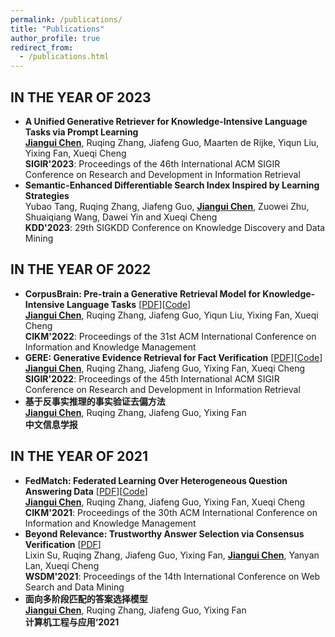 ```yaml
---
permalink: /publications/
title: "Publications"
author_profile: true
redirect_from: 
  - /publications.html
---
```



IN THE YEAR OF 2023
------
- **A Unified Generative Retriever for Knowledge-Intensive Language Tasks via Prompt Learning** <br>
<ins>**Jiangui Chen**</ins>, Ruqing Zhang, Jiafeng Guo, Maarten de Rijke, Yiqun Liu, Yixing Fan, Xueqi Cheng <br>
**SIGIR'2023**: Proceedings of the 46th International ACM SIGIR Conference on Research and Development in Information Retrieval
- **Semantic-Enhanced Differentiable Search Index Inspired by Learning Strategies** <br>
Yubao Tang, Ruqing Zhang, Jiafeng Guo, <ins>**Jiangui Chen**</ins>, Zuowei Zhu, Shuaiqiang Wang, Dawei Yin and Xueqi Cheng  <br>
**KDD'2023**: 29th SIGKDD Conference on Knowledge Discovery and Data Mining

IN THE YEAR OF 2022
------
- **CorpusBrain: Pre-train a Generative Retrieval Model for Knowledge-Intensive Language Tasks** 
[[PDF](https://dl.acm.org/doi/pdf/10.1145/3511808.3557271)][[Code](https://github.com/ict-bigdatalab/CorpusBrain)] <br>
<ins>**Jiangui Chen**</ins>, Ruqing Zhang, Jiafeng Guo, Yiqun Liu, Yixing Fan, Xueqi Cheng <br>
**CIKM'2022**: Proceedings of the 31st ACM International Conference on Information and Knowledge Management
- **GERE: Generative Evidence Retrieval for Fact Verification** 
[[PDF](https://dl.acm.org/doi/pdf/10.1145/3477495.3531827)][[Code](https://github.com/Chriskuei/GERE)] <br>
<ins>**Jiangui Chen**</ins>, Ruqing Zhang, Jiafeng Guo, Yixing Fan, Xueqi Cheng <br>
**SIGIR'2022**: Proceedings of the 45th International ACM SIGIR Conference on Research and Development in Information Retrieval
- **基于反事实推理的事实验证去偏方法** <br>
<ins>**Jiangui Chen**</ins>, Ruqing Zhang, Jiafeng Guo, Yixing Fan <br>
**中文信息学报**

IN THE YEAR OF 2021
------
- **FedMatch: Federated Learning Over Heterogeneous Question Answering Data** 
[[PDF](https://dl.acm.org/doi/pdf/10.1145/3459637.3482345)][[Code](https://github.com/Chriskuei/FedMatch)] <br>
<ins>**Jiangui Chen**</ins>, Ruqing Zhang, Jiafeng Guo, Yixing Fan, Xueqi Cheng <br>
**CIKM'2021**: Proceedings of the 30th ACM International Conference on Information and Knowledge Management
- **Beyond Relevance: Trustworthy Answer Selection via Consensus Verification** 
[[PDF](https://dl.acm.org/doi/pdf/10.1145/3437963.3441781)] <br>
Lixin Su, Ruqing Zhang, Jiafeng Guo, Yixing Fan, <ins>**Jiangui Chen**</ins>, Yanyan Lan, Xueqi Cheng <br>
**WSDM'2021**: Proceedings of the 14th International Conference on Web Search and Data Mining  <br>
- **面向多阶段匹配的答案选择模型**  <br>
<ins>**Jiangui Chen**</ins>, Ruqing Zhang, Jiafeng Guo, Yixing Fan <br>
**计算机工程与应用‘2021**
